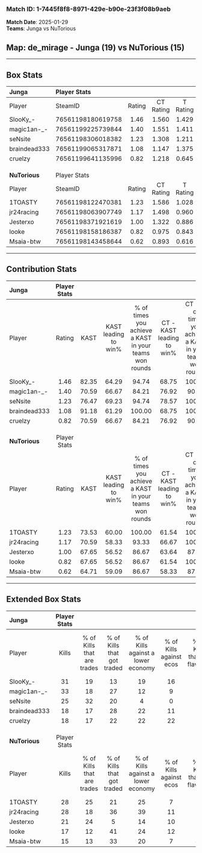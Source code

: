 ### Match ID: 1-7445f8f8-8971-429e-b90e-23f3f08b9aeb  
**Match Date**: 2025-01-29  
**Teams**: Junga vs NuTorious  

## **Map**: de_mirage - Junga (19) vs NuTorious (15)  
---  

## Box Stats  

| **Junga**     | Player Stats      |        |           |          |       |      |       |         |        |      |     |
| :- | :- | :-: | :-: | :-: | :-: | :-: | :-: | :-: | :-: | :-: | :-: |
| Player        | SteamID           | Rating | CT Rating | T Rating | KAST  | ADR  | Kills | Assists | Deaths | K/D  | HS% |
| SlooKy_-      | 76561198180619758 |  1.46  |   1.560   |  1.429   | 82.35 | 97.7 |  31   |   10    |   21   | 1.48 | 64  |
| magic1an-_-   | 76561199225739844 |  1.40  |   1.551   |  1.411   | 70.59 | 98.8 |  33   |    4    |   22   | 1.50 | 63  |
| seNsite       | 76561198306018382 |  1.23  |   1.308   |  1.211   | 76.47 | 71.5 |  25   |    4    |   17   | 1.47 | 24  |
| braindead333  | 76561199065317871 |  1.08  |   1.147   |  1.375   | 91.18 | 67.0 |  18   |    9    |   22   | 0.82 | 66  |
| cruelzy       | 76561199641135996 |  0.82  |   1.218   |  0.645   | 70.59 | 59.7 |  18   |    7    |   27   | 0.67 | 66  |
|               |                   |        |           |          |       |      |       |         |        |      |     |
|               |                   |        |           |          |       |      |       |         |        |      |     |
|               |                   |        |           |          |       |      |       |         |        |      |     |
| **NuTorious** | Player Stats      |        |           |          |       |      |       |         |        |      |     |
| Player        | SteamID           | Rating | CT Rating | T Rating | KAST  | ADR  | Kills | Assists | Deaths | K/D  | HS% |
| 1TOASTY       | 76561198122470381 |  1.23  |   1.586   |  1.028   | 73.53 | 82.4 |  28   |    5    |   23   | 1.22 | 32  |
| jr24racing    | 76561198063907749 |  1.17  |   1.498   |  0.960   | 70.59 | 84.5 |  28   |    5    |   26   | 1.08 | 39  |
| Jesterxo      | 76561198371921619 |  1.00  |   1.322   |  0.886   | 67.65 | 70.3 |  21   |    9    |   22   | 0.95 | 52  |
| looke         | 76561198158186387 |  0.82  |   0.975   |  0.843   | 67.65 | 60.6 |  17   |    6    |   24   | 0.71 | 41  |
| Msaia-btw     | 76561198143458644 |  0.62  |   0.893   |  0.616   | 64.71 | 53.2 |  15   |    2    |   30   | 0.50 | 80  |
---  

## Contribution Stats  

| **Junga**     | Player Stats |       |                      |                                                        |                           |                                                             |                          |                                                            |
| :- | :-: | :-: | :-: | :-: | :-: | :-: | :-: | :-: |
| Player        |    Rating    | KAST  | KAST leading to win% | % of times you achieve a KAST in your teams won rounds | CT - KAST leading to win% | CT - % of times you achieve a KAST in your teams won rounds | T - KAST leading to win% | T - % of times you achieve a KAST in your teams won rounds |
| SlooKy_-      |     1.46     | 82.35 |        64.29         |                         94.74                          |           68.75           |                           100.00                            |          58.33           |                           87.50                            |
| magic1an-_-   |     1.40     | 70.59 |        66.67         |                         84.21                          |           76.92           |                            90.91                            |          54.55           |                           75.00                            |
| seNsite       |     1.23     | 76.47 |        69.23         |                         94.74                          |           78.57           |                           100.00                            |          58.33           |                           87.50                            |
| braindead333  |     1.08     | 91.18 |        61.29         |                         100.00                         |           68.75           |                           100.00                            |          53.33           |                           100.00                           |
| cruelzy       |     0.82     | 70.59 |        66.67         |                         84.21                          |           76.92           |                            90.91                            |          54.55           |                           75.00                            |
|               |              |       |                      |                                                        |                           |                                                             |                          |                                                            |
|               |              |       |                      |                                                        |                           |                                                             |                          |                                                            |
|               |              |       |                      |                                                        |                           |                                                             |                          |                                                            |
| **NuTorious** | Player Stats |       |                      |                                                        |                           |                                                             |                          |                                                            |
| Player        |    Rating    | KAST  | KAST leading to win% | % of times you achieve a KAST in your teams won rounds | CT - KAST leading to win% | CT - % of times you achieve a KAST in your teams won rounds | T - KAST leading to win% | T - % of times you achieve a KAST in your teams won rounds |
| 1TOASTY       |     1.23     | 73.53 |        60.00         |                         100.00                         |           61.54           |                           100.00                            |          58.33           |                           100.00                           |
| jr24racing    |     1.17     | 70.59 |        58.33         |                         93.33                          |           66.67           |                           100.00                            |          50.00           |                           85.71                            |
| Jesterxo      |     1.00     | 67.65 |        56.52         |                         86.67                          |           63.64           |                            87.50                            |          50.00           |                           85.71                            |
| looke         |     0.82     | 67.65 |        56.52         |                         86.67                          |           61.54           |                           100.00                            |          50.00           |                           71.43                            |
| Msaia-btw     |     0.62     | 64.71 |        59.09         |                         86.67                          |           58.33           |                            87.50                            |          60.00           |                           85.71                            |
---  

## Extended Box Stats  

| **Junga**     | Player Stats |                            |                            |                                    |                         |                              |                                 |        |                             |                                     |                          |                               |                            |
| :- | :-: | :-: | :-: | :-: | :-: | :-: | :-: | :-: | :-: | :-: | :-: | :-: | :-: |
| Player        |    Kills     | % of Kills that are trades | % of Kills that got traded | % of Kills against a lower economy | % of Kills against ecos | % of Kills that are flawless | % of Kills that are close duels | Deaths | % of Deaths that get traded | % of Deaths against a lower economy | % of Deaths against ecos | % of Deaths that are flawless | % of Deaths that are close |
| SlooKy_-      |      31      |             19             |             13             |                 19                 |           16            |              77              |                6                |   21   |             10              |                 14                  |            5             |              48               |             10             |
| magic1an-_-   |      33      |             18             |             27             |                 12                 |            9            |              85              |                6                |   22   |             23              |                 14                  |            5             |              59               |             0              |
| seNsite       |      25      |             32             |             20             |                 4                  |            0            |              68              |                8                |   17   |             12              |                 18                  |            6             |              88               |             6              |
| braindead333  |      18      |             17             |             28             |                 22                 |           11            |              50              |                6                |   22   |             50              |                  9                  |            0             |              50               |             18             |
| cruelzy       |      18      |             17             |             22             |                 22                 |           22            |              67              |               17                |   27   |             33              |                 11                  |            4             |              78               |             11             |
|               |              |                            |                            |                                    |                         |                              |                                 |        |                             |                                     |                          |                               |                            |
|               |              |                            |                            |                                    |                         |                              |                                 |        |                             |                                     |                          |                               |                            |
|               |              |                            |                            |                                    |                         |                              |                                 |        |                             |                                     |                          |                               |                            |
| **NuTorious** | Player Stats |                            |                            |                                    |                         |                              |                                 |        |                             |                                     |                          |                               |                            |
| Player        |    Kills     | % of Kills that are trades | % of Kills that got traded | % of Kills against a lower economy | % of Kills against ecos | % of Kills that are flawless | % of Kills that are close duels | Deaths | % of Deaths that get traded | % of Deaths against a lower economy | % of Deaths against ecos | % of Deaths that are flawless | % of Deaths that are close |
| 1TOASTY       |      28      |             25             |             21             |                 25                 |            7            |              82              |                7                |   23   |             22              |                 13                  |            0             |              91               |             9              |
| jr24racing    |      28      |             18             |             36             |                 39                 |           11            |              61              |                7                |   26   |             12              |                 12                  |            4             |              81               |             8              |
| Jesterxo      |      21      |             24             |             5              |                 14                 |           10            |              52              |               19                |   22   |             27              |                 18                  |            0             |              45               |             14             |
| looke         |      17      |             12             |             41             |                 24                 |           12            |              71              |                0                |   24   |             21              |                 13                  |            0             |              75               |             4              |
| Msaia-btw     |      15      |             13             |             33             |                 20                 |            7            |              40              |               13                |   30   |             27              |                 17                  |            3             |              70               |             7              |
